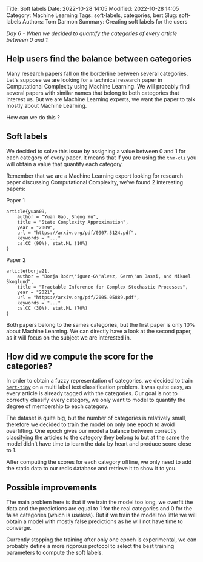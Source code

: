 Title: Soft labels
Date: 2022-10-28 14:05
Modified: 2022-10-28 14:05
Category: Machine Learning
Tags: soft-labels, categories, bert
Slug: soft-labels
Authors: Tom Darmon
Summary: Creating soft labels for the users

_Day 6  - When we decided to quantify the categories of every article between 0 and 1._

## Help users find the balance between categories

Many research papers fall on the borderline between several categories. Let's suppose we are looking for a technical research paper in Computational Complexity using Machine Learning. We will probably find several papers with similar names that belong to both categories that interest us. But we are Machine Learning experts, we want the paper to talk mostly about Machine Learning.

How can we do this ?

## Soft labels

We decided to solve this issue by assigning a value between 0 and 1 for each category of every paper. It means that if you are using the `thm-cli` you will obtain a value that quantify each category.

Remember that we are a Machine Learning expert looking for research paper discussing Computational Complexity, we've found 2 interesting papers:

Paper 1

```
article{yuan09,
    author = "Yuan Gao, Sheng Yu",
    title = "State Complexity Approximation",
    year = "2009",
    url = "https://arxiv.org/pdf/0907.5124.pdf",
    keywords = "..."
    cs.CC (90%), stat.ML (10%)
}
```

Paper 2

```
article{borja21,
    author = "Borja Rodr\'iguez-G\'alvez, Germ\'an Bassi, and Mikael Skoglund",
    title = "Tractable Inference for Complex Stochastic Processes",
    year = "2021",
    url = "https://arxiv.org/pdf/2005.05889.pdf",
    keywords = "..."
    cs.CC (30%), stat.ML (70%)
}
```


Both papers belong to the sames categories, but the first paper is only 10% about Machine Learning. We can directly have a look at the second paper, as it will focus on the subject we are interested in.


## How did we compute the score for the categories?


In order to obtain a fuzzy representation of categories, we decided to train [`bert-tiny`](https://huggingface.co/prajjwal1/bert-tiny) on a multi label text classification problem. It was quite easy, as every article is already tagged with the categories. Our goal is not to correctly classify every category, we only want to model to quantify the degree of membership to each category.

The dataset is quite big, but the number of categories is relatively small, therefore we decided to train the model on only one epoch to avoid overfitting. One epoch gives our model a balance between correctly classifying the articles to the category they belong to but at the same the model didn't have time to learn the data by heart and produce score close to 1.

After computing the scores for each category offline, we only need to add the static data to our redis database and retrieve it to show it to you.

## Possible improvements

The main problem here is that if we train the model too long, we overfit the data and the predictions are equal to 1 for the real categories and 0 for the false categories (which is useless). But if we train the model too little we will obtain a model with mostly false predictions as he will not have time to converge.

Currently stopping the training after only one epoch is experimental, we can probably define a more rigorous protocol to select the best training parameters to compute the soft labels.